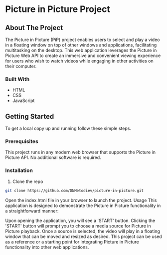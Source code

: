 # Picture in Picture Project

## About The Project

The Picture in Picture (PiP) project enables users to select and play a video in a floating window on top of other windows and applications, facilitating multitasking on the desktop. This web application leverages the Picture in Picture Web API to create an immersive and convenient viewing experience for users who wish to watch videos while engaging in other activities on their computer.

### Built With

- HTML
- CSS
- JavaScript

## Getting Started

To get a local copy up and running follow these simple steps.

### Prerequisites

This project runs in any modern web browser that supports the Picture in Picture API. No additional software is required.

### Installation

1. Clone the repo
```sh
git clone https://github.com/DNMetodiev/picture-in-picture.git
```
Open the index.html file in your browser to launch the project.
Usage
This application is designed to demonstrate the Picture in Picture functionality in a straightforward manner:

Upon opening the application, you will see a 'START' button.
Clicking the 'START' button will prompt you to choose a media source for Picture in Picture playback.
Once a source is selected, the video will play in a floating window that can be moved and resized as desired.
This project can be used as a reference or a starting point for integrating Picture in Picture functionality into other web applications.
